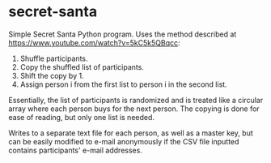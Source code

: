 # secret-santa
Simple Secret Santa Python program. Uses the method described at https://www.youtube.com/watch?v=5kC5k5QBqcc:

1) Shuffle participants.
2) Copy the shuffled list of participants.
3) Shift the copy by 1.
4) Assign person i from the first list to person i in the second list.

Essentially, the list of participants is randomized and is treated like a circular array where each person buys for the next person. The copying is done for ease of reading, but only one list is needed.


Writes to a separate text file for each person, as well as a master key, but can be easily modified to e-mail anonymously if the CSV file inputted contains participants' e-mail addresses.
